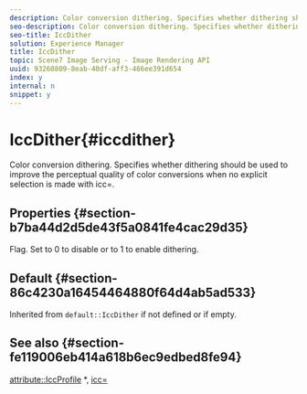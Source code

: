 ```yaml
---
description: Color conversion dithering. Specifies whether dithering should be used to improve the perceptual quality of color conversions when no explicit selection is made with icc=.
seo-description: Color conversion dithering. Specifies whether dithering should be used to improve the perceptual quality of color conversions when no explicit selection is made with icc=.
seo-title: IccDither
solution: Experience Manager
title: IccDither
topic: Scene7 Image Serving - Image Rendering API
uuid: 93260809-8eab-40df-aff3-466ee391d654
index: y
internal: n
snippet: y
---
```


# IccDither{#iccdither}

Color conversion dithering. Specifies whether dithering should be used to improve the perceptual quality of color conversions when no explicit selection is made with icc=.

## Properties {#section-b7ba44d2d5de43f5a0841fe4cac29d35}

Flag. Set to 0 to disable or to 1 to enable dithering.

## Default {#section-86c4230a16454464880f64d4ab5ad533}

Inherited from `default::IccDither` if not defined or if empty.

## See also {#section-fe119006eb414a618b6ec9edbed8fe94}

[attribute::IccProfile](../../../../../is-api/image-catalog/image-serving-api-ref/c-image-catalog-reference/c-attributes-reference/r-iccprofilegray.md) &#42;, [icc=](../../../../../is-api/http-ref/image-serving-api-ref/c-http-protocol-reference/c-command-reference/r-icc.md#reference-182b5679e21e4df3b4d330535a5a7517) 
